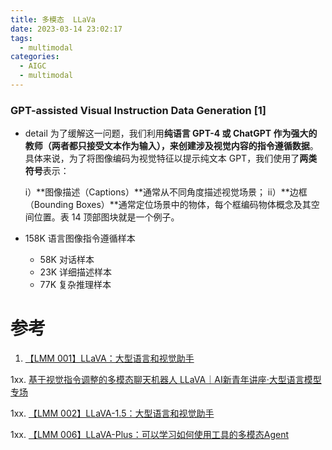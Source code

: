 ```yaml
---
title: 多模态  LLaVa
date: 2023-03-14 23:02:17
tags:
  - multimodal
categories:
  - AIGC  
  - multimodal
---
```


<p></p>
<!-- more -->

### GPT-assisted Visual Instruction Data Generation [1]
+ detail
为了缓解这一问题，我们利用**纯语言 GPT-4 或 ChatGPT 作为强大的教师（两者都只接受文本作为输入），来创建涉及视觉内容的指令遵循数据**。具体来说，为了将图像编码为视觉特征以提示纯文本 GPT，我们使用了**两类符号**表示：

    i）**图像描述（Captions）**通常从不同角度描述视觉场景；
    ii）**边框（Bounding Boxes）**通常定位场景中的物体，每个框编码物体概念及其空间位置。表 14 顶部图块就是一个例子。


+ 158K   语言图像指令遵循样本
  + 58K  对话样本
  + 23K  详细描述样本 
  + 77K  复杂推理样本

# 参考
1. [【LMM 001】LLaVA：大型语言和视觉助手](https://datac.blog.csdn.net/article/details/135329498)

1xx. [基于视觉指令调整的多模态聊天机器人 LLaVA｜AI新青年讲座·大型语言模型专场](https://apposcmf8kb5033.pc.xiaoe-tech.com/live_pc/l_64a7d4fde4b0d1e42e7fc7e6)

1xx. [【LMM 002】LLaVA-1.5：大型语言和视觉助手](https://datac.blog.csdn.net/article/details/135329602)

1xx. [【LMM 006】LLaVA-Plus：可以学习如何使用工具的多模态Agent](https://datac.blog.csdn.net/article/details/135329898)